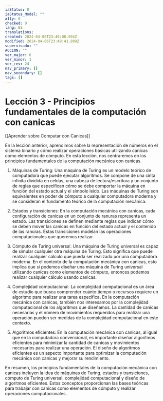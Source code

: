 ```yaml
---
iaStatus: 0
iaStatus_Model: ""
a11y: 0
checked: 0
lang: ES
translations: 
created: 2024-04-06T23:49:00.094Z
modified: 2024-04-06T23:49:41.809Z
supervisado: ""
ACCION: ""
ver_major: 0
ver_minor: 1
ver_rev: 24
nav_primary: []
nav_secondary: []
tags: []
---
```

# Lección 3 - Principios fundamentales de la computación con canicas

[[Aprender sobre Computar con Canicas]]

En la lección anterior, aprendimos sobre la representación de números en el sistema binario y cómo realizar operaciones básicas utilizando canicas como elementos de cómputo. En esta lección, nos centraremos en los principios fundamentales de la computación mecánica con canicas.

1. Máquinas de Turing: Una máquina de Turing es un modelo teórico de computadora que puede ejecutar algoritmos. Se compone de una cinta infinita dividida en celdas, una cabeza de lectura/escritura y un conjunto de reglas que especifican cómo se debe comportar la máquina en función del estado actual y el símbolo leído. Las máquinas de Turing son equivalentes en poder de cómputo a cualquier computadora moderna y se consideran el fundamento teórico de la computación mecánica.

2. Estados y transiciones: En la computación mecánica con canicas, cada configuración de canicas en un conjunto de ranuras representa un estado. Las transiciones se definen mediante reglas que indican cómo se deben mover las canicas en función del estado actual y el contenido de las ranuras. Estas transiciones modelan las operaciones computacionales que queremos realizar.

3. Cómputo de Turing universal: Una máquina de Turing universal es capaz de simular cualquier otra máquina de Turing. Esto significa que puede realizar cualquier cálculo que pueda ser realizado por una computadora moderna. En el contexto de la computación mecánica con canicas, esto implica que si podemos diseñar una máquina de Turing universal utilizando canicas como elementos de cómputo, entonces podemos realizar cualquier cálculo usando canicas.

4. Complejidad computacional: La complejidad computacional es un área de estudio que busca comprender cuánto tiempo o recursos requiere un algoritmo para realizar una tarea específica. En la computación mecánica con canicas, también nos interesamos por la complejidad computacional de los algoritmos que diseñamos. La cantidad de canicas necesarias y el número de movimientos requeridos para realizar una operación pueden ser medidas de la complejidad computacional en este contexto.

5. Algoritmos eficientes: En la computación mecánica con canicas, al igual que en la computadora convencional, es importante diseñar algoritmos eficientes para minimizar la cantidad de canicas y movimientos necesarios para realizar una operación. El diseño de algoritmos eficientes es un aspecto importante para optimizar la computación mecánica con canicas y mejorar su rendimiento.

En resumen, los principios fundamentales de la computación mecánica con canicas incluyen la idea de máquinas de Turing, estados y transiciones, cómputo de Turing universal, complejidad computacional y diseño de algoritmos eficientes. Estos conceptos proporcionan las bases teóricas para trabajar con canicas como elementos de cómputo y realizar operaciones computacionales.
